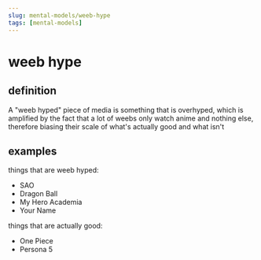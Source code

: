 ```yaml
---
slug: mental-models/weeb-hype
tags: [mental-models]
---
```


# weeb hype

## definition

A "weeb hyped" piece of media is something that is overhyped, which is amplified by the fact that a lot of weebs only watch anime and nothing else, therefore biasing their scale of what's actually good and what isn't

## examples

things that are weeb hyped:
- SAO
- Dragon Ball
- My Hero Academia
- Your Name

things that are actually good:
- One Piece
- Persona 5